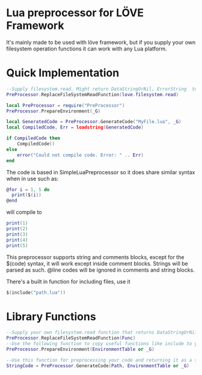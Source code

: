 # Lua preprocessor for LÖVE Framework

It's mainly made to be used with löve framework, but if you supply your own filesystem operation functions it can work with any Lua platform.

Quick Implementation
===========
```lua
--Supply filesystem.read. Might return DataStringOrNil, ErrorString  to work
PreProcessor.ReplaceFileSystemReadFunction(love.filesystem.read)

local PreProcessor = require("PreProcessor")
PreProcessor.PrepareEnvironment(_G)

local GeneratedCode = PreProcessor.GenerateCode("MyFile.lua", _G)
local CompiledCode, Err = loadstring(GeneratedCode)

if CompiledCode then
	CompiledCode()
else
	error("Could not compile code. Error: " .. Err)
end
```

The code is based in SimpleLuaPreprocessor so it does share similar syntax when in use such as:

```lua
@for i = 1, 5 do
  print($(i))
@end
```

will compile to

```lua
print(1)
print(2)
print(3)
print(4)
print(5)
```

This preprocessor supports string and comments blocks, except for the $(code) syntax, it will work except inside comment blocks. Strings will be parsed as such. @line codes will be ignored in comments and string blocks.

There's a built in function for including files, use it

```lua
$(include("path.lua"))
```

Library Functions
===========
```lua
--Supply your own filesystem.read function that returns DataStringOrNil, ErrorString to work on different platforms:
PreProcessor.ReplaceFileSystemReadFunction(Func)
--Use the following function to copy useful functions like include to your preprocessing environment:
PreProcessor.PrepareEnvironment(EnvironmentTable or _G)

--Use this function for preprocessing your code and returning it as a string, the path provided must contain the extension.
StringCode = PreProcessor.GenerateCode(Path, EnvironmentTable or _G)
```

